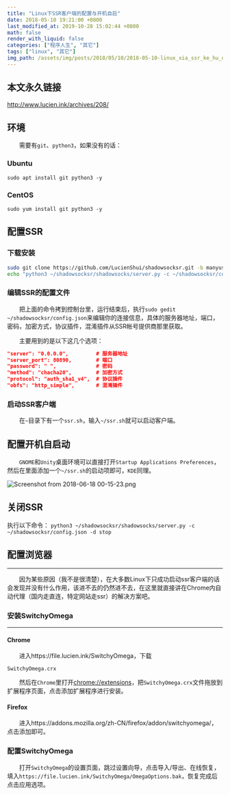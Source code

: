 ```yaml
---
title: "Linux下SSR客户端的配置与开机自启"
date: 2018-05-10 19:21:00 +0800
last_modified_at: 2019-10-28 15:02:44 +0800
math: false
render_with_liquid: false
categories: ["程序人生", "其它"]
tags: ["linux", "其它"]
img_path: /assets/img/posts/2018/05/10/2018-05-10-linux_xia_ssr_ke_hu_duan_de_pei_zhi_yu_kai_ji_zi_qi/
---
```


## 本文永久链接

http://www.lucien.ink/archives/208/

## 环境

&emsp;&emsp;需要有`git`、`python3`，如果没有的话：

### Ubuntu
```
sudo apt install git python3 -y
```

### CentOS
```
sudo yum install git python3 -y
```

## 配置SSR

### 下载安装

```bash
sudo git clone https://github.com/LucienShui/shadowsocksr.git -b manyuser --depth=1 ~/shadowsocksr
echo "python3 ~/shadowsocksr/shadowsocks/server.py -c ~/shadowsocksr/config.json -d start" > ~/ssr.sh
```


### 编辑SSR的配置文件

&emsp;&emsp;把上面的命令拷到控制台里，运行结束后，执行`sudo gedit ~/shadowsocksr/config.json`来编辑你的连接信息，具体的服务器地址，端口，密码，加密方式，协议插件，混淆插件从SSR帐号提供商那里获取。

&emsp;&emsp;主要用到的是以下这几个选项：

```json
"server": "0.0.0.0",         # 服务器地址
"server_port": 80890,        # 端口
"password": " ",             # 密码
"method": "chacha20",        # 加密方式
"protocol": "auth_sha1_v4",  # 协议插件
"obfs": "http_simple",       # 混淆插件
```

### 启动SSR客户端

&emsp;&emsp;在`~`目录下有一个`ssr.sh`，输入`~/ssr.sh`就可以启动客户端。

## 配置开机自启动

&emsp;&emsp;`GNOME`和`Unity`桌面环境可以直接打开`Startup Applications Preferences`，然后在里面添加一个`~/ssr.sh`的启动项即可，`KDE`同理。

![Screenshot from 2018-06-18 00-15-23.png][1]

## 关闭SSR

执行以下命令：
`python3 ~/shadowsocksr/shadowsocks/server.py -c ~/shadowsocksr/config.json -d stop`

## 配置浏览器

---

&emsp;&emsp;因为某些原因（我不是很清楚），在大多数Linux下只成功启动ssr客户端的话会发现并没有什么作用，该进不去的仍然进不去，在这里就直接讲在Chrome内自动代理（国内走直连，特定网站走ssr）的解决方案吧。

### 安装SwitchyOmega

---

#### Chrome

&emsp;&emsp;进入https://file.lucien.ink/SwitchyOmega，下载
```
SwitchyOmega.crx
```
&emsp;&emsp;然后在`Chrome`里打开[chrome://extensions](chrome://extensions)，把`SwitchyOmega.crx`文件拖放到扩展程序页面，点击添加扩展程序进行安装。

#### Firefox

&emsp;&emsp;进入https://addons.mozilla.org/zh-CN/firefox/addon/switchyomega/，点击添加即可。

### 配置SwitchyOmega

&emsp;&emsp;打开`SwitchyOmega`的设置页面，跳过设置向导，点击导入/导出、在线恢复，填入`https://file.lucien.ink/SwitchyOmega/OmegaOptions.bak`，恢复完成后点击应用选项。


  [1]: screenshotfrom2018_06_1800_15_23.png